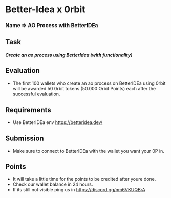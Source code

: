 # Better-Idea x 0rbit

### Name => AO Process with BetterIDEa

## Task

##### Create an ao process using BetterIdea (with functionality)

## Evaluation

- The first 100 wallets who create an ao process on BetterIDEa using 0rbit will be awarded 50 0rbit tokens (50.000 Orbit Points) each after the successful evaluation.

## Requirements

- Use BetterIDEa env https://betteridea.dev/

## Submission

- Make sure to connect to BetterIDEa with the wallet you want your 0P in.

## Points

- It will take a little time for the points to be credited after youre done.
- Check our wallet balance in 24 hours.
- If its still not visible ping us in https://discord.gg/nm6VKUQBrA
